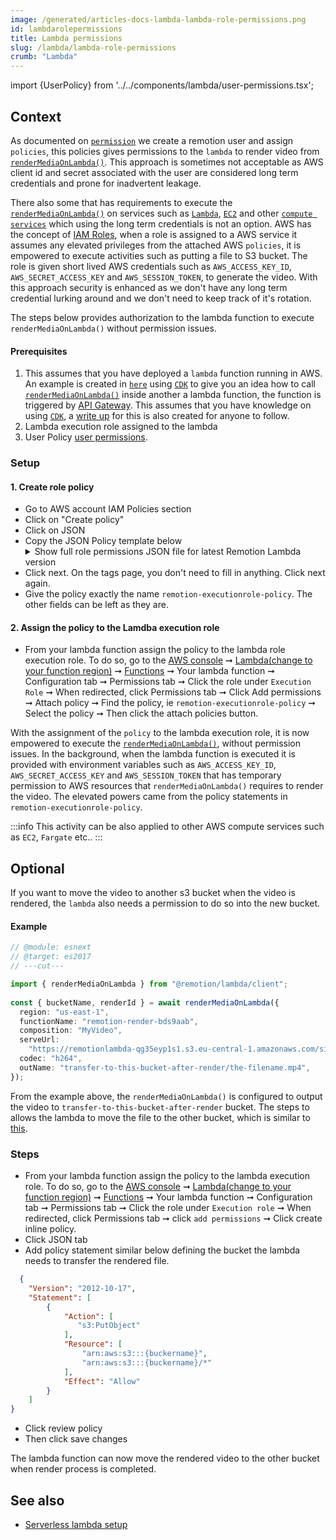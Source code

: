 ```yaml
---
image: /generated/articles-docs-lambda-lambda-role-permissions.png
id: lambdarolepermissions
title: Lambda permissions
slug: /lambda/lambda-role-permissions
crumb: "Lambda"
---
```


import {UserPolicy} from '../../components/lambda/user-permissions.tsx';

## Context

As documented on [`permission`](/docs/lambda/permissions) we create a remotion user and assign `policies`, this policies gives permissions to the `lambda` to render video from [`renderMediaOnLambda()`](/docs/lambda/rendermediaonlambda). This approach is sometimes not acceptable as AWS client id and secret associated with the user are considered long term credentials and prone for inadvertent leakage.

There also some that has requirements to execute the [`renderMediaOnLambda()`](/docs/lambda/rendermediaonlambda) on services such as [`Lambda`](https://docs.aws.amazon.com/lambda/latest/dg/welcome.html), [`EC2`](https://aws.amazon.com/ec2/) and other [`compute services`](https://aws.amazon.com/products/compute/) which using the long term credentials is not an option. AWS has the concept of [IAM Roles](https://docs.aws.amazon.com/IAM/latest/UserGuide/id_roles), when a role is assigned to a AWS service it assumes any elevated privileges from the attached AWS `policies`, it is empowered to execute activities such as putting a file to S3 bucket. The role is given short lived  AWS credentials such as `AWS_ACCESS_KEY_ID`, `AWS_SECRET_ACCESS_KEY` and `AWS_SESSION_TOKEN`, to generate the video. With this approach security is enhanced as we don't have any long term credential lurking around and we don't need to keep track of it's rotation.

The steps below provides authorization to the lambda function to execute `renderMediaOnLambda()` without permission issues.

#### Prerequisites
1. This assumes that you have deployed a `lambda` function running in AWS. An example is created in [`here`](https://github.com/remotion-dev/remotion/tree/main/packages/example-lambda) using [`CDK`](https://docs.aws.amazon.com/cdk/v2/guide/work-with-cdk-typescript.html) to give you an idea how to call [`renderMediaOnLambda()`](/docs/lambda/rendermediaonlambda) inside another a lambda function, the function is triggered by [API Gateway](https://docs.aws.amazon.com/apigateway/latest/developerguide/welcome.html). This assumes that you have knowledge on using [`CDK`](https://docs.aws.amazon.com/cdk/v2/guide/work-with-cdk-typescript.html), a [write up](/docs/lambda/serverless-lambdas-setup) for this is also created for anyone to follow.
2. Lambda execution role assigned to the lambda
3. User Policy [user permissions](/docs/lambda/permissions#user-permissions). 

### Setup

#### 1.  Create role policy
- Go to AWS account IAM Policies section
- Click on "Create policy"
- Click on JSON
- Copy the JSON Policy template below
  <details>
  <summary>Show full role permissions JSON file for latest Remotion Lambda version
  </summary>
  <UserPolicy />
  </details>
- Click next. On the tags page, you don't need to fill in anything. Click next again.
- Give the policy exactly the name `remotion-executionrole-policy`. The other fields can be left as they are.


#### 2. Assign the policy to the Lamdba execution role
- From your lambda function assign the policy to the lambda role execution role. To do so, go to the [AWS console](https://console.aws.amazon.com/console/home) ➞ [Lambda(change to your function region)](https://us-east-1.console.aws.amazon.com/lambda/home?region=us-east-1#/discover) ➞ [Functions](https://us-east-1.console.aws.amazon.com/lambda/home?region=us-east-1#/functions) ➞ Your lambda function ➞ Configuration tab ➞ Permissions tab ➞ Click the role under `Execution Role` ➞ When redirected, click Permissions tab ➞ Click Add permissions ➞  Attach policy ➞ Find the policy, ie `remotion-executionrole-policy` ➞ Select the policy ➞ Then click the attach policies button.

With the assignment of the `policy` to the lambda execution role, it is now empowered to execute the [`renderMediaOnLambda()`](/docs/lambda/rendermediaonlambda), without permission issues. In the background, when the lambda function is executed it is provided with environment variables such as `AWS_ACCESS_KEY_ID`, `AWS_SECRET_ACCESS_KEY` and `AWS_SESSION_TOKEN` that has temporary permission to AWS resources that `renderMediaOnLambda()` requires to render the video. The elevated powers came from the policy statements in `remotion-executionrole-policy`.


:::info
This activity can be also applied to other AWS compute services such as `EC2`, `Fargate` etc..
:::

## Optional 
If you want to move the video to another s3 bucket when the video is rendered, the `lambda` also needs a permission to do so into the new bucket.

#### Example
```ts twoslash
// @module: esnext
// @target: es2017
// ---cut---

import { renderMediaOnLambda } from "@remotion/lambda/client";
 
const { bucketName, renderId } = await renderMediaOnLambda({
  region: "us-east-1",
  functionName: "remotion-render-bds9aab",
  composition: "MyVideo",
  serveUrl:
    "https://remotionlambda-qg35eyp1s1.s3.eu-central-1.amazonaws.com/sites/bf2jrbfkw",
  codec: "h264",
  outName: "transfer-to-this-bucket-after-render/the-filename.mp4",
});
```

From the example above, the `renderMediaOnLambda()` is configured to output the video to `transfer-to-this-bucket-after-render` bucket. The steps to allows the lambda to move the file to the other bucket, which is similar to [this](/docs/lambda/trigger-lambda-from-aws#setup).

### Steps
- From your lambda function assign the policy to the lambda execution role. To do so, go to the [AWS console](https://console.aws.amazon.com/console/home) ➞ [Lambda(change to your function region)](https://us-east-1.console.aws.amazon.com/lambda/home?region=us-east-1#/discover) ➞ [Functions](https://us-east-1.console.aws.amazon.com/lambda/home?region=us-east-1#/functions) ➞ Your lambda function ➞ Configuration tab ➞ Permissions tab ➞ Click the role under `Execution role` ➞ When redirected, click Permissions tab ➞ click `add permissions` ➞ Click create inline policy.
- Click JSON tab
- Add policy statement similar below defining the bucket the lambda needs to transfer the rendered file.

```json
  {
    "Version": "2012-10-17",
    "Statement": [
        {
            "Action": [
               "s3:PutObject"
            ],
            "Resource": [
                "arn:aws:s3:::{buckername}",
                "arn:aws:s3:::{buckername}/*"
            ],
            "Effect": "Allow"
        }
    ]
}
```
- Click review policy
- Then click save changes

The lambda function can now move the rendered video to the other bucket when render process is completed.

## See also
- [Serverless lambda setup](/docs/lambda/serverlesslambdasetup)